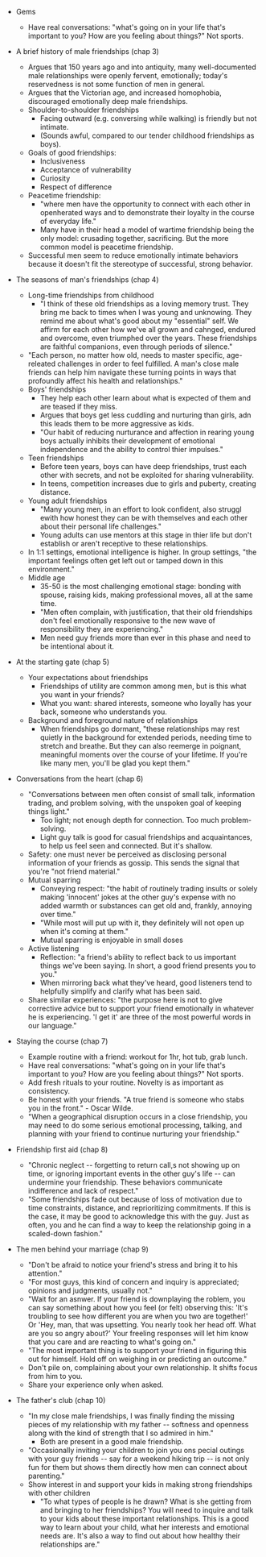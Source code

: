 * Gems
  * Have real conversations: "what's going on in your life that's important to you? How are you feeling about
    things?" Not sports.


* A brief history of male friendships (chap 3)
  * Argues that 150 years ago and into antiquity, many well-documented male relationships were openly fervent,
    emotionally; today's reservedness is not some function of men in general.
  * Argues that the Victorian age, and increased homophobia, discouraged emotionally deep male friendships.
  * Shoulder-to-shoulder friendships
    * Facing outward (e.g. conversing while walking) is friendly but not intimate.
    * (Sounds awful, compared to our tender childhood friendships as boys).
  * Goals of good friendships:
    * Inclusiveness
    * Acceptance of vulnerability
    * Curiosity
    * Respect of difference
  * Peacetime friendship:
    * "where men have the opportunity to connect with each other in openherated ways and to demonstrate their
      loyalty in the course of everyday life."
    * Many have in their head a model of wartime friendship being the only model: crusading together,
      sacrificing. But the more common model is peacetime friendship.
  * Successful men seem to reduce emotionally intimate behaviors because it doesn't fit the stereotype of
    successful, strong behavior.
* The seasons of man's friendships (chap 4)
  * Long-time friendships from childhood
    * "I think of these old friendships as a loving memory trust. They bring me back to times when I was young
      and unknowing. They remind me about what's good about my "essential" self. We affirm for each other how
      we've all grown and cahnged, endured and overcome, even triumphed over the years. These friendships are
      faithful companions, even through periods of silence."
  * "Each person, no matter how old, needs to master specific, age-releated challenges in order to feel
    fulfilled. A man's close male friends can help him navigate these turning points in ways that profoundly
    affect his health and relationships."
  * Boys' friendships
    * They help each other learn about what is expected of them and are teased if they miss.
    * Argues that boys get less cuddling and nurturing than girls, adn this leads them to be more aggressive
      as kids.
    * "Our habit of reducing nurturance and affection in rearing young boys actually inhibits their
      development of emotional independence and the ability to control thier impulses."
  * Teen friendships
    * Before teen years, boys can have deep friendships, trust each other with secrets, and not be exploited
      for sharing vulnerability.
    * In teens, competition increases due to girls and puberty, creating distance.
  * Young adult friendships
    * "Many young men, in an effort to look confident, also struggl ewith how honest they can be with
      themselves and each other about their personal life challenges."
    * Young adults can use mentors at this stage in thier life but don't establish or aren't receptive to
      these relationships.
  * In 1:1 settings, emotional intelligence is higher. In group settings, "the important feelings often get
    left out or tamped down in this environment."
  * Middle age
    * 35-50 is the most challenging emotional stage: bonding with spouse, raising kids, making professional
      moves, all at the same time.
    * "Men often complain, with justification, that their old friendships don't feel emotionally responsive to
      the new wave of responsibility they are experiencing."
    * Men need guy friends more than ever in this phase and need to be intentional about it.
* At the starting gate (chap 5)
  * Your expectations about friendships
    * Friendships of utility are common among men, but is this what you want in your friends?
    * What you want: shared interests, someone who loyally has your back, someone who understands you.
  * Background and foreground nature of relationships
    * When friendships go dormant, "these relationships may rest quietly in the background for extended
      periods, needing time to stretch and breathe. But they can also reemerge in poignant, meaningful moments
      over the course of your lifetime. If you're like many men, you'll be glad you kept them."
* Conversations from the heart (chap 6)
  * "Conversations between men often consist of small talk, information trading, and problem solving, with the
    unspoken goal of keeping things light."
    * Too light; not enough depth for connection. Too much problem-solving.
    * Light guy talk is good for casual friendships and acquaintances, to help us feel seen and connected. But
      it's shallow.
  * Safety: one must never be perceived as disclosing personal information of your friends as gossip. This
    sends the signal that you're "not friend material."
  * Mutual sparring
    * Conveying respect: "the habit of routinely trading insults or solely making 'innocent' jokes at the
      other guy's expense with no added warmth or substances can get old and, frankly, annoying over time."
    * "While most will put up with it, they definitely will not open up when it's coming at them."
    * Mutual sparring is enjoyable in small doses
  * Active listening
    * Reflection: "a friend's ability to reflect back to us important things we've been saying. In short, a
      good friend presents you to you."
    * When mirroring back what they've heard, good listeners tend to helpfully simplify and clarify what has
      been said.
  * Share similar experiences: "the purpose here is not to give corrective advice but to support your friend
    emotionally in whatever he is experiencing. 'I get it' are three of the most powerful words in our
    language."
* Staying the course (chap 7)
  * Example routine with a friend: workout for 1hr, hot tub, grab lunch.
  * Have real conversations: "what's going on in your life that's important to you? How are you feeling about
    things?" Not sports.
  * Add fresh rituals to your routine. Novelty is as important as consistency.
  * Be honest with your friends. "A true friend is someone who stabs you in the front." - Oscar Wilde.
  * "When a geographical disruption occurs in a close friendship, you may need to do some serious emotional
    processing, talking, and planning with your friend to continue nurturing your friendship."
* Friendship first aid (chap 8)
  * "Chronic neglect -- forgetting to return call,s not showing up on time, or ignoring important events in
    the other guy's life -- can undermine your friendship. These behaviors communicate indifference and lack
    of respect."
  * "Some friendships fade out because of loss of motivation due to time constraints, distance, and
    reprioritizing commitments. If this is the case, it may be good to acknowledge this with the guy. Just as
    often, you and he can find a way to keep the relationship going in a scaled-down fashion."
* The men behind your marriage (chap 9)
  * "Don't be afraid to notice your friend's stress and bring it to his attention."
  * "For most guys, this kind of concern and inquiry is appreciated; opinions and judgments, usually not."
  * "Wait for an asnwer. If your friend is downplaying the roblem, you can say something about how you feel
    (or felt) observing this: 'It's troubling to see how different you are when you two are together!' Or
    'Hey, man, that was upsetting. You nearly took her head off. What are you so angry about?' Your freeling
    responses will let him know that you care and are reacting to what's going on."
  * "The most important thing is to support your friend in figuring this out for himself. Hold off on weighing
    in or predicting an outcome."
  * Don't pile on, complaining about your own relationship. It shifts focus from him to you.
  * Share your experience only when asked.
* The father's club (chap 10)
  * "In my close male friendships, I was finally finding the missing pieces of my relationship with my father
     -- softness and openness along with the kind of strength that I so admired in him."
    * Both are present in a good male friendship.
  * "Occasionally inviting your children to join you ons pecial outings with your guy friends -- say for a
    weekend hiking trip -- is not only fun for them but shows them directly how men can connect about
    parenting."
  * Show interest in and support your kids in making strong friendships with other children
    * "To what types of people is he drawn? What is she getting from and bringing to her friendships? You will
      need to inquire and talk to your kids about these important relationships. This is a good way to learn
      about your child, what her interests and emotional needs are. It's also a way to find out about how
      healthy their relationships are."
